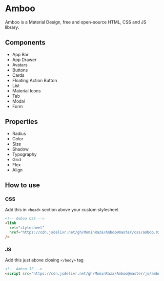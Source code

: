 # Amboo

Amboo is a Material Design, free and open-source HTML, CSS and JS library.

## Components

- App Bar
- App Drawer
- Avatars
- Buttons
- Cards
- Floating Action Button
- List
- Material Icons
- Tab
- Modal
- Form

## Properties

- Radius
- Color
- Size
- Shadow
- Typography
- Grid
- Flex
- Align

## How to use

### CSS

Add this in `<head>` section above your custom stylesheet

```html
<!-- Amboo CSS -->
<link
  rel="stylesheet"
  href="https://cdn.jsdelivr.net/gh/MominRaza/Amboo@master/css/amboo.min.css"
/>
```

### JS

Add this just above closing `</body>` tag

```html
<!-- Amboo JS -->
<script src="https://cdn.jsdelivr.net/gh/MominRaza/Amboo@master/js/amboo.min.js"></script>
```

